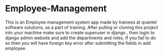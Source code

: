# Employee-Management
This is an Employee management system app made by trainees at qvantel software solutions, as a part of training.
After pulling or cloning this project into your machine make sure to create superuser in django , then login to django admin website and add the departments and roles,
If you fail to do so then you will have foreign key error after submitting the fields in add employee.

